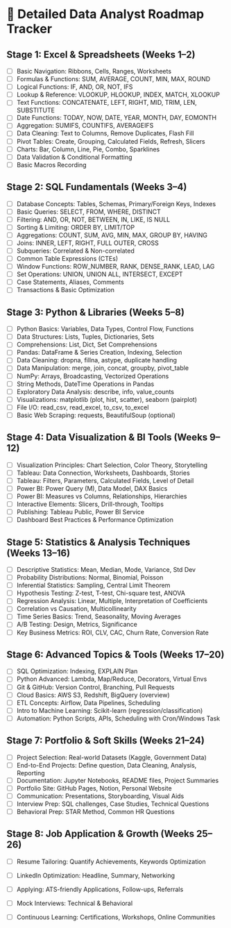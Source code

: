 # 📍 Detailed Data Analyst Roadmap Tracker

## Stage 1: Excel & Spreadsheets (Weeks 1–2)
- [ ] Basic Navigation: Ribbons, Cells, Ranges, Worksheets
- [ ] Formulas & Functions: SUM, AVERAGE, COUNT, MIN, MAX, ROUND
- [ ] Logical Functions: IF, AND, OR, NOT, IFS
- [ ] Lookup & Reference: VLOOKUP, HLOOKUP, INDEX, MATCH, XLOOKUP
- [ ] Text Functions: CONCATENATE, LEFT, RIGHT, MID, TRIM, LEN, SUBSTITUTE
- [ ] Date Functions: TODAY, NOW, DATE, YEAR, MONTH, DAY, EOMONTH
- [ ] Aggregation: SUMIFS, COUNTIFS, AVERAGEIFS
- [ ] Data Cleaning: Text to Columns, Remove Duplicates, Flash Fill
- [ ] Pivot Tables: Create, Grouping, Calculated Fields, Refresh, Slicers
- [ ] Charts: Bar, Column, Line, Pie, Combo, Sparklines
- [ ] Data Validation & Conditional Formatting
- [ ] Basic Macros Recording

## Stage 2: SQL Fundamentals (Weeks 3–4)
- [ ] Database Concepts: Tables, Schemas, Primary/Foreign Keys, Indexes
- [ ] Basic Queries: SELECT, FROM, WHERE, DISTINCT
- [ ] Filtering: AND, OR, NOT, BETWEEN, IN, LIKE, IS NULL
- [ ] Sorting & Limiting: ORDER BY, LIMIT/TOP
- [ ] Aggregations: COUNT, SUM, AVG, MIN, MAX, GROUP BY, HAVING
- [ ] Joins: INNER, LEFT, RIGHT, FULL OUTER, CROSS
- [ ] Subqueries: Correlated & Non-correlated
- [ ] Common Table Expressions (CTEs)
- [ ] Window Functions: ROW_NUMBER, RANK, DENSE_RANK, LEAD, LAG
- [ ] Set Operations: UNION, UNION ALL, INTERSECT, EXCEPT
- [ ] Case Statements, Aliases, Comments
- [ ] Transactions & Basic Optimization

## Stage 3: Python & Libraries (Weeks 5–8)
- [ ] Python Basics: Variables, Data Types, Control Flow, Functions
- [ ] Data Structures: Lists, Tuples, Dictionaries, Sets
- [ ] Comprehensions: List, Dict, Set Comprehensions
- [ ] Pandas: DataFrame & Series Creation, Indexing, Selection
- [ ] Data Cleaning: dropna, fillna, astype, duplicate handling
- [ ] Data Manipulation: merge, join, concat, groupby, pivot_table
- [ ] NumPy: Arrays, Broadcasting, Vectorized Operations
- [ ] String Methods, DateTime Operations in Pandas
- [ ] Exploratory Data Analysis: describe, info, value_counts
- [ ] Visualizations: matplotlib (plot, hist, scatter), seaborn (pairplot)
- [ ] File I/O: read_csv, read_excel, to_csv, to_excel
- [ ] Basic Web Scraping: requests, BeautifulSoup (optional)

## Stage 4: Data Visualization & BI Tools (Weeks 9–12)
- [ ] Visualization Principles: Chart Selection, Color Theory, Storytelling
- [ ] Tableau: Data Connection, Worksheets, Dashboards, Stories
- [ ] Tableau: Filters, Parameters, Calculated Fields, Level of Detail
- [ ] Power BI: Power Query (M), Data Model, DAX Basics
- [ ] Power BI: Measures vs Columns, Relationships, Hierarchies
- [ ] Interactive Elements: Slicers, Drill-through, Tooltips
- [ ] Publishing: Tableau Public, Power BI Service
- [ ] Dashboard Best Practices & Performance Optimization

## Stage 5: Statistics & Analysis Techniques (Weeks 13–16)
- [ ] Descriptive Statistics: Mean, Median, Mode, Variance, Std Dev
- [ ] Probability Distributions: Normal, Binomial, Poisson
- [ ] Inferential Statistics: Sampling, Central Limit Theorem
- [ ] Hypothesis Testing: Z-test, T-test, Chi-square test, ANOVA
- [ ] Regression Analysis: Linear, Multiple, Interpretation of Coefficients
- [ ] Correlation vs Causation, Multicollinearity
- [ ] Time Series Basics: Trend, Seasonality, Moving Averages
- [ ] A/B Testing: Design, Metrics, Significance
- [ ] Key Business Metrics: ROI, CLV, CAC, Churn Rate, Conversion Rate

## Stage 6: Advanced Topics & Tools (Weeks 17–20)
- [ ] SQL Optimization: Indexing, EXPLAIN Plan
- [ ] Python Advanced: Lambda, Map/Reduce, Decorators, Virtual Envs
- [ ] Git & GitHub: Version Control, Branching, Pull Requests
- [ ] Cloud Basics: AWS S3, Redshift, BigQuery (overview)
- [ ] ETL Concepts: Airflow, Data Pipelines, Scheduling
- [ ] Intro to Machine Learning: Scikit-learn (regression/classification)
- [ ] Automation: Python Scripts, APIs, Scheduling with Cron/Windows Task

## Stage 7: Portfolio & Soft Skills (Weeks 21–24)
- [ ] Project Selection: Real-world Datasets (Kaggle, Government Data)
- [ ] End-to-End Projects: Define question, Data Cleaning, Analysis, Reporting
- [ ] Documentation: Jupyter Notebooks, README files, Project Summaries
- [ ] Portfolio Site: GitHub Pages, Notion, Personal Website
- [ ] Communication: Presentations, Storyboarding, Visual Aids
- [ ] Interview Prep: SQL challenges, Case Studies, Technical Questions
- [ ] Behavioral Prep: STAR Method, Common HR Questions

## Stage 8: Job Application & Growth (Weeks 25–26)
- [ ] Resume Tailoring: Quantify Achievements, Keywords Optimization
- [ ] LinkedIn Optimization: Headline, Summary, Networking
- [ ] Applying: ATS-friendly Applications, Follow-ups, Referrals
- [ ] Mock Interviews: Technical & Behavioral
- [ ] Continuous Learning: Certifications, Workshops, Online Communities

